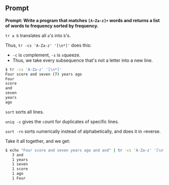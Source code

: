 ## Prompt

**Prompt: Write a program that matches `[A-Za-z]+` words and returns a list of words to frequency sorted by frequency.**

`tr a b` translates all `a`'s into `b`'s.

Thus, `tr -cs 'A-Za-z' '[\n*]'` does this:

- `-c` is `c`omplement, `-s` is `s`queeze.
- Thus, we take every subsequence that's not a letter into a new line.

```bash
$ tr -cs 'A-Za-z' '[\n*]' 
Four score and seven (7) years ago
Four
score
and
seven
years
ago
```

`sort` sorts all lines.

`uniq -c` gives the `c`ount for duplicates of specific lines.

`sort -rn` sorts `n`umerically instead of alphabetically, and does it in `r`everse.

Take it all together, and we get:

```bash
$ echo "Four score and seven years ago and and" | tr -cs 'A-Za-z' '[\n*]' | sort | uniq -c | sort -rn
   3 and
   1 years
   1 seven
   1 score
   1 ago
   1 Four
```
